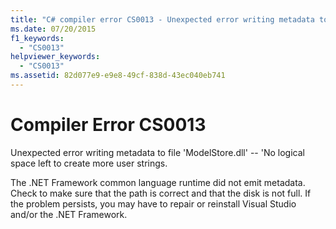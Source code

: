 ```yaml
---
title: "C# compiler error CS0013 - Unexpected error writing metadata to file 'ModelStore.dll' -- 'No logical space left to create more user strings."
ms.date: 07/20/2015
f1_keywords: 
  - "CS0013"
helpviewer_keywords: 
  - "CS0013"
ms.assetid: 82d077e9-e9e8-49cf-838d-43ec040eb741
---
```

# Compiler Error CS0013
Unexpected error writing metadata to file 'ModelStore.dll' -- 'No logical space left to create more user strings.  
  
 The .NET Framework common language runtime did not emit metadata. Check to make sure that the path is correct and that the disk is not full. If the problem persists, you may have to repair or reinstall Visual Studio and/or the .NET Framework.
